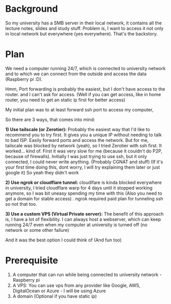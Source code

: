 
# Background

So my university has a SMB server in their local network, it contains all  the lecture notes, slides and study stuff. Problem is, I want to access it not only in local network but everywhere (yes everywhere). 
That's the backstory.

# Plan

We need a computer running 24/7, which is connected to university network and to which we can connect from the outside and access the data (Raspberry pi :D).

Hmm, Port forwarding is probably the easiest, but I don't have access to the router. and I can't ask for access. 
(Well if you can get access, like in home router, you need to get an static ip first for better access)

My initial plan was to at least forward ssh port to access my computer,

So there are 3 ways, that comes into mind:

**1) Use tailscale (or Zerotier):** 
Probably the easiest way that I'd like to recommend you to try first. It gives you a unique IP without needing to talk to bad ISP. Easily forward ports and access the network. 
But for me, tailscale was blocked by network (yeah), so I tried Zerotier with ssh first. It worked... kind of. First it was very slow for me (because it couldn't do P2P, because of firewalls). Initially I was just trying to use ssh, but it only connected, I could never write anything. (Probably CGNAT and stuff) (If it's your first time doing this, dont worry, I will try explaining them later or just google it)
So yeah they didn't work

**2) Use ngrok or cloudflare tunnel:**
  cloudlfare is kinda blocked everywhere in university, I tried cloudflare warp for 4 days until it stopped working anymore, so I was bit uneasy spending my time with this (Also you need to get a domain for stable access) . ngrok required paid plan for tunneling ssh so not that too. 

**3) Use a custom VPS (Virtual Private server):**
The benefit of this approach is, I have a lot of flexibility. I can always host a webserver, which can keep running 24/7 even when my computer at university is turned off (no network or some other failure)

And it was the best option I could think of (And fun too)

# Prerequisite
1) A computer that can run while being connected to university network - Raspberry pi 
2) A VPS: You can use vps from any provider like Google, AWS, DigitalOcean or Azure - I will be using Azure
3) A domain (Optional if you have static ip)



